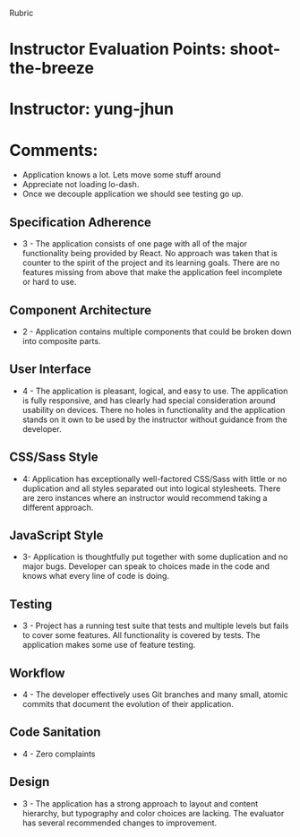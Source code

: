 Rubric
# Instructor Evaluation Points: shoot-the-breeze
# Instructor: yung-jhun
# Comments:

 - Application knows a lot. Lets move some stuff around
 - Appreciate not loading lo-dash.
 - Once we decouple application we should see testing go up.

## Specification Adherence

* 3 - The application consists of one page with all of the major functionality being provided by React. No approach was taken that is counter to the spirit of the project and its learning goals. There are no features missing from above that make the application feel incomplete or hard to use.

## Component Architecture

<!-- * 3 - Application is broken in out into at least 6 components that properly encapsulate functionality. There is no more than one component that could be broken down into composite parts.
 -->
* 2 - Application contains multiple components that could be broken down into composite parts.

## User Interface

* 4 - The application is pleasant, logical, and easy to use. The application is fully responsive, and has clearly had special consideration around usability on devices. There no holes in functionality and the application stands on it own to be used by the instructor without guidance from the developer.

## CSS/Sass Style

* 4: Application has exceptionally well-factored CSS/Sass with little or no duplication and all styles separated out into logical stylesheets. There are zero instances where an instructor would recommend taking a different approach.

## JavaScript Style

* 3- Application is thoughtfully put together with some duplication and no major bugs. Developer can speak to choices made in the code and knows what every line of code is doing.

## Testing

* 3 - Project has a running test suite that tests and multiple levels but fails to cover some features. All functionality is covered by tests. The application makes some use of feature testing.

## Workflow

* 4 - The developer effectively uses Git branches and many small, atomic commits that document the evolution of their application.

## Code Sanitation

* 4 - Zero complaints

## Design

* 3 - The application has a strong approach to layout and content hierarchy, but typography and color choices are lacking. The evaluator has several recommended changes to improvement.
